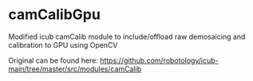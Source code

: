 camCalibGpu
===========

Modified icub camCalib module to include/offload raw demosaicing and calibration to GPU using OpenCV

Original can be found here:
https://github.com/robotology/icub-main/tree/master/src/modules/camCalib
